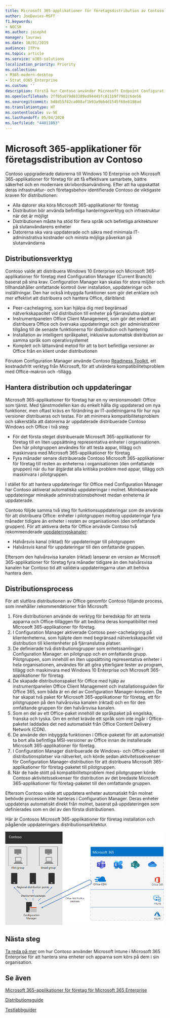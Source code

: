 ```yaml
---
title: Microsoft 365-applikationer för företagsdistribution av Contoso
author: JoeDavies-MSFT
f1.keywords:
- NOCSH
ms.author: josephd
manager: laurawi
ms.date: 10/01/2019
audience: ITPro
ms.topic: article
ms.service: o365-solutions
localization_priority: Priority
ms.collection:
- M365-modern-desktop
- Strat_O365_Enterprise
ms.custom: ''
description: Förstå hur Contoso använder Microsoft Endpoint Configuration Manager för att distribuera Microsoft 365-applikationer för företag.
ms.openlocfilehash: 2ff05a079d83389ed94445fc011b9f7902c6de56
ms.sourcegitcommit: bd8d55f82ca008af1b93a9bb4d1545f68e8188ad
ms.translationtype: HT
ms.contentlocale: sv-SE
ms.lasthandoff: 05/04/2020
ms.locfileid: "44011893"
---
```

# <a name="microsoft-365-apps-for-enterprise-deployment-for-contoso"></a>Microsoft 365-applikationer för företagsdistribution av Contoso

Contoso uppgraderade datorerna till Windows 10 Enterprise och Microsoft 365-applikationer för företag för att få effektivare samarbete, bättre säkerhet och en modernare skrivbordsanvändning. Efter att ha uppskattat deras infrastruktur- och företagsbehov identifierade Contoso de viktigaste kraven för distributionen:

- Alla datorer ska köra Microsoft 365-applikationer för företag
- Distribution bör använda befintliga hanteringsverktyg och infrastruktur när det är möjligt
- Distributionen måste ha stöd för flera språk och befintliga arkitekturer på slutanvändarens enheter
- Datorerna ska vara uppdaterade och säkra med minimala IT-administrativa kostnader och minsta möjliga påverkan på slutanvändarna

## <a name="deployment-tools"></a>Distributionsverktyg

Contoso valde att distribuera Windows 10 Enterprise och Microsoft 365-applikationer för företag med Configuration Manager (Current Branch) baserat på sina krav. Configuration Manager kan skalas för stora miljöer och tillhandahåller omfattande kontroll över installation, uppdateringar och inställningar. Den har också inbyggda funktioner som gör det enklare och mer effektivt att distribuera och hantera Office, däribland:

- Peer-cachelagring, som kan hjälpa dig med begränsad nätverkskapacitet vid distribution till enheter på fjärranslutna platser
- Instrumentpanelen Office Client Management, som gör det enkelt att distribuera Office och övervaka uppdateringar och ger administratörer tillgång till de senaste funktionerna för distribution och hantering
- Installation av intelligent språkpaket, inklusive automatisk distribution av samma språk som operativsystemet
- Komplett och lättanvänd metod för att ta bort befintliga versioner av Office från en klient under distributionen

Förutom Configuration Manager använde Contoso [Readiness Toolkit](https://docs.microsoft.com/deployoffice/readiness-toolkit-application-compatibility-microsoft-365-apps), ett kostnadsfritt verktyg från Microsoft, för att utvärdera kompatibilitetsproblem med Office-makron och -tillägg.

## <a name="managing-the-deployment-and-updates"></a>Hantera distribution och uppdateringar

Microsoft 365-applikationer för företag har en ny versionsmodell: Office som tjänst. Med tjänstmodellen kan du enkelt hålla dig uppdaterad om nya funktioner, men oftast krävs en förändring av IT-avdelningarna för hur nya versioner distribueras och testas. För att minimera kompatibilitetsproblem och säkerställa att datorerna är uppdaterade distribuerade Contoso Windows och Office i två steg: 

- För det första steget distribuerade Microsoft 365-applikationer för företag till en liten uppsättning representativa enheter i organisationen. Den här pilotgruppen användes för att testa appar, tillägg och maskinvara med Microsoft 365-applikationer för företag
- Fyra månader senare distribuerade Contoso Microsoft 365-applikationer för företag till resten av enheterna i organisationen (den omfattande gruppen) när du har åtgärdat alla kritiska problem med appar, tillägg och maskinvara i pilotgruppen. 

I stället för att hantera uppdateringar för Office med Configuration Manager har Contoso aktiverat automatiska uppdateringar i molnet. Molnbaserade uppdateringar minskade administrationsbehovet medan enheterna är uppdaterade. 

Contoso följde samma två steg för funktionsuppdateringar som de använde för att distribuera Office: enheter i pilotgruppen mottog uppdateringar fyra månader tidigare än enheter i resten av organisationen (den omfattande gruppen). För att aktivera detta för Office använde Contoso två rekommenderade [uppdateringskanaler](https://docs.microsoft.com/DeployOffice/overview-update-channels): 

- Halvårsvis kanal (riktad) för uppdateringar till pilotgruppen 
- Halvårsvis kanal för uppdateringar till den omfattande gruppen. 

Eftersom den halvårsvisa kanalen (riktad) lanserar en version av Microsoft 365-applikationer för företag fyra månader tidigare än den halvårsvisa kanalen har Contoso tid att validera uppdateringarna utan att behöva hantera dem. 

## <a name="deployment-process"></a>Distributionsprocess

För att slutföra distributionen av Office genomför Contoso följande process, som innehåller rekommendationer från Microsoft:

1. Före distributionen använde de verktyg för beredskap för att testa apparna och Office-tilläggen för att bedöma deras kompatibilitet med Microsoft 365-applikationer för företag.
2. I Configuration Manager aktiverade Contoso peer-cachelagring på klientenheterna, som hjälpte dem med begränsad nätverkskapacitet vid distribution till klientenheter på fjärranslutna platser. 
3. De definierade två distributionsgrupper som enhetssamlingar i Configuration Manager: en pilotgrupp och en omfattande grupp. Pilotgruppen, som innehöll en liten uppsättning representativa enheter i hela organisationen, användes för att göra ytterligare tester av program, tillägg och maskinvara med Windows 10 Enterprise och Microsoft 365-applikationer för företag. 
4. De skapade distributionspaket för Office med hjälp av instrumentpanelen Office Client Management och installationsguiden för Office 365, som båda är en del av Configuration Manager-konsolen. De har skapat två paket för Microsoft 365-applikationer för företag, ett för pilotgruppen på den halvårsvisa kanalen (riktad) och en för den omfattande gruppen för den halvårsvisa kanalen. 
5. Som en del av ett Office-paket innehöll de språkpaket på engelska, franska och tyska. Om en enhet krävde ett språk som inte ingår i Office-paketet laddades det ned automatiskt från Office Content Delivery Network (CDN).
6. De använde den inbyggda funktionen i Office-paketet för att automatiskt ta bort alla befintliga MSI-versioner av Office innan de installerade Microsoft 365-applikationer för företag.
7. I Configuration Manager distribuerade de Windows- och Office-paket till distributionsplatser via nätverket, och körde sedan aktivitetssekvenser för Configuration Manager-distribution för att distribuera Microsoft 365-applikationer för företag-paketet till pilotgruppen.
8. När de hade stött på kompatibilitetsproblem med pilotgruppen körde Contoso aktivitetssekvenser för distribution av det bredaste Microsoft 365-applikationer för företag-paketet till den omfattande gruppen.

Eftersom Contoso valde att uppdatera enheter automatiskt från molnet behövde processen inte hanteras i Configuration Manager. Deras enheter uppdateras automatiskt direkt från molnet, baserat på uppdateringen som definierades som en del av den första distributionen. 

Här är Contosos Microsoft 365-applikationer för företag installation och pågående uppdateringars distributionsarkitektur.

![Contosos Microsoft 365-applikationer för företag distribution av infrastruktur](../media/contoso-o365pp/contoso-o365pp-fig1.png)
 
## <a name="next-step"></a>Nästa steg

[Ta reda på mer](contoso-mdm.md) om hur Contoso använder Microsoft Intune i Microsoft 365 Enterprise för att hantera sina enheter och apparna som körs på dem i sin organisation.

## <a name="see-also"></a>Se även

[Microsoft 365-applikationer för företag för Microsoft 365 Enterprise](office365proplus-infrastructure.md)

[Distributionsguide](deploy-microsoft-365-enterprise.md)

[Testlabbguider](m365-enterprise-test-lab-guides.md)
